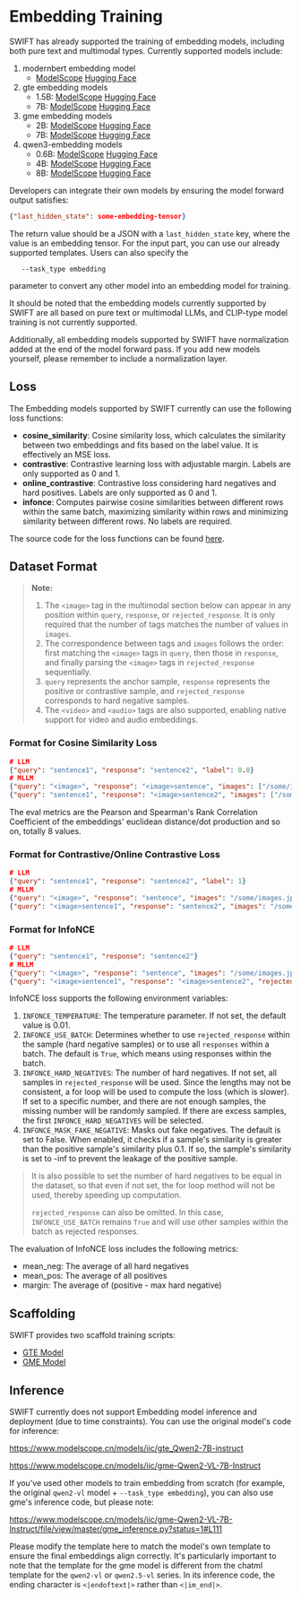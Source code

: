 # Embedding Training

SWIFT has already supported the training of embedding models, including both pure text and multimodal types. Currently supported models include:

1. modernbert embedding model
   - [ModelScope](https://modelscope.cn/models/iic/gte-modernbert-base) [Hugging Face](https://huggingface.co/Alibaba-NLP/gte-modernbert-base)
2. gte embedding models
   - 1.5B: [ModelScope](https://www.modelscope.cn/models/iic/gte_Qwen2-1.5B-instruct) [Hugging Face](https://huggingface.co/Alibaba-NLP/gte-Qwen2-1.5B-instruct)
   - 7B: [ModelScope](https://www.modelscope.cn/models/iic/gte_Qwen2-7B-instruct) [Hugging Face](https://huggingface.co/Alibaba-NLP/gte-Qwen2-7B-instruct)
3. gme embedding models
   - 2B: [ModelScope](https://www.modelscope.cn/models/iic/gme-Qwen2-VL-2B-Instruct) [Hugging Face](https://huggingface.co/Alibaba-NLP/gme-Qwen2-VL-2B-Instruct)
   - 7B: [ModelScope](https://www.modelscope.cn/models/iic/gme-Qwen2-VL-7B-Instruct) [Hugging Face](https://huggingface.co/Alibaba-NLP/gme-Qwen2-VL-7B-Instruct)
4. qwen3-embedding models
   - 0.6B: [ModelScope](https://www.modelscope.cn/models/Qwen/Qwen3-Embedding-0.6B) [Hugging Face](https://huggingface.co/Qwen/Qwen3-Embedding-0.6B)
   - 4B: [ModelScope](https://www.modelscope.cn/models/Qwen/Qwen3-Embedding-4B) [Hugging Face](https://huggingface.co/Qwen/Qwen3-Embedding-4B)
   - 8B: [ModelScope](https://www.modelscope.cn/models/Qwen/Qwen3-Embedding-8B) [Hugging Face](https://huggingface.co/Qwen/Qwen3-Embedding-8B)

Developers can integrate their own models by ensuring the model forward output satisfies:

```json
{"last_hidden_state": some-embedding-tensor}
```

The return value should be a JSON with a `last_hidden_state` key, where the value is an embedding tensor. For the input part, you can use our already supported templates. Users can also specify the

```shell
   --task_type embedding
```
parameter to convert any other model into an embedding model for training.

It should be noted that the embedding models currently supported by SWIFT are all based on pure text or multimodal LLMs, and CLIP-type model training is not currently supported.

Additionally, all embedding models supported by SWIFT have normalization added at the end of the model forward pass. If you add new models yourself, please remember to include a normalization layer.

## Loss

The Embedding models supported by SWIFT currently can use the following loss functions:

- **cosine_similarity**: Cosine similarity loss, which calculates the similarity between two embeddings and fits based on the label value. It is effectively an MSE loss.
- **contrastive**: Contrastive learning loss with adjustable margin. Labels are only supported as 0 and 1.
- **online_contrastive**: Contrastive loss considering hard negatives and hard positives. Labels are only supported as 0 and 1.
- **infonce**: Computes pairwise cosine similarities between different rows within the same batch, maximizing similarity within rows and minimizing similarity between different rows. No labels are required.

The source code for the loss functions can be found [here](https://github.com/modelscope/ms-swift/blob/main/swift/plugin/loss.py).

## Dataset Format

> **Note:**
> 1. The `<image>` tag in the multimodal section below can appear in any position within `query`, `response`, or `rejected_response`. It is only required that the number of tags matches the number of values in `images`.
> 2. The correspondence between tags and `images` follows the order: first matching the `<image>` tags in `query`, then those in `response`, and finally parsing the `<image>` tags in `rejected_response` sequentially.
> 3. `query` represents the anchor sample, `response` represents the positive or contrastive sample, and `rejected_response` corresponds to hard negative samples.
> 4. The `<video>` and `<audio>` tags are also supported, enabling native support for video and audio embeddings.

### Format for Cosine Similarity Loss

```json lines
# LLM
{"query": "sentence1", "response": "sentence2", "label": 0.8}
# MLLM
{"query": "<image>", "response": "<image>sentence", "images": ["/some/images1.jpg", "/some/images2.jpg"], "label": 0.7}
{"query": "sentence1", "response": "<image>sentence2", "images": ["/some/images1.jpg"], "label": 0.7}
```

The eval metrics are the Pearson and Spearman's Rank Correlation Coefficient of the embeddings' euclidean distance/dot production and so on, totally 8 values.

### Format for Contrastive/Online Contrastive Loss

```json lines
# LLM
{"query": "sentence1", "response": "sentence2", "label": 1}
# MLLM
{"query": "<image>", "response": "sentence", "images": "/some/images.jpg", "label": 1}
{"query": "<image>sentence1", "response": "sentence2", "images": "/some/images.jpg", "label": 0}
```

### Format for InfoNCE

```json lines
# LLM
{"query": "sentence1", "response": "sentence2"}
# MLLM
{"query": "<image>", "response": "sentence", "images": "/some/images.jpg"}
{"query": "<image>sentence1", "response": "<image>sentence2", "rejected_response": ["<image>sentence1", "<image>sentence2"], "images": ["/some/images.jpg", "/some/images.jpg", "/some/images.jpg", "/some/images.jpg"]}
```

InfoNCE loss supports the following environment variables:
1. `INFONCE_TEMPERATURE`: The temperature parameter. If not set, the default value is 0.01.
2. `INFONCE_USE_BATCH`: Determines whether to use `rejected_response` within the sample (hard negative samples) or to use all `responses` within a batch. The default is `True`, which means using responses within the batch.
3. `INFONCE_HARD_NEGATIVES`: The number of hard negatives. If not set, all samples in `rejected_response` will be used. Since the lengths may not be consistent, a for loop will be used to compute the loss (which is slower). If set to a specific number, and there are not enough samples, the missing number will be randomly sampled. If there are excess samples, the first `INFONCE_HARD_NEGATIVES` will be selected.
4. `INFONCE_MASK_FAKE_NEGATIVE`: Masks out fake negatives. The default is set to False. When enabled, it checks if a sample's similarity is greater than the positive sample's similarity plus 0.1. If so, the sample's similarity is set to -inf to prevent the leakage of the positive sample.

> It is also possible to set the number of hard negatives to be equal in the dataset, so that even if not set, the for loop method will not be used, thereby speeding up computation.
>
> `rejected_response` can also be omitted. In this case, `INFONCE_USE_BATCH` remains `True` and will use other samples within the batch as rejected responses.

The evaluation of InfoNCE loss includes the following metrics:
- mean_neg: The average of all hard negatives
- mean_pos: The average of all positives
- margin: The average of (positive - max hard negative)

## Scaffolding

SWIFT provides two scaffold training scripts:

- [GTE Model](https://github.com/tastelikefeet/swift/blob/main/examples/train/embedding/train_gte.sh)
- [GME Model](https://github.com/tastelikefeet/swift/blob/main/examples/train/embedding/train_gme.sh)

## Inference

SWIFT currently does not support Embedding model inference and deployment (due to time constraints). You can use the original model's code for inference:

https://www.modelscope.cn/models/iic/gte_Qwen2-7B-instruct

https://www.modelscope.cn/models/iic/gme-Qwen2-VL-7B-Instruct

If you've used other models to train embedding from scratch (for example, the original `qwen2-vl` model + `--task_type embedding`), you can also use gme's inference code, but please note:

https://www.modelscope.cn/models/iic/gme-Qwen2-VL-7B-Instruct/file/view/master/gme_inference.py?status=1#L111

Please modify the template here to match the model's own template to ensure the final embeddings align correctly. It's particularly important to note that the template for the gme model is different from the chatml template for the `qwen2-vl` or `qwen2.5-vl` series. In its inference code, the ending character is `<|endoftext|>` rather than `<|im_end|>`.
